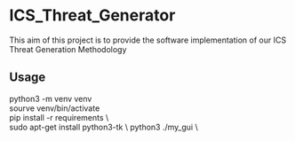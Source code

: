 # ICS_Threat_Generator
This aim of this project is to provide the software implementation of our ICS Threat Generation Methodology

## Usage
python3 -m venv venv \
sourve venv/bin/activate \
pip install -r requirements \  
sudo apt-get install python3-tk \ 
python3 ./my_gui \

